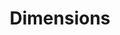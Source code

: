 ---
layout: default
bigquery: https://console.cloud.google.com/bigquery?p=covid-19-dimensions-ai&page=table&d=data&t=publications
contributors: Digital Science, https://www.digital-science.com/
cost: Free for personal, non-commercial use.
description: Dimensions contains more than 100 million publications, ranging from
  articles published in scholarly journals, books and book chapters, to preprints
  and conference proceedings. All publications are contextualized with linked data
  sets, funding, publications, patents, clinical trials, and policy documents. You
  can also view associated categories, funders, institutions, and researcher profiles.
documentation: https://docs.dimensions.ai/bigquery/index.html
last_edit: Mon, 04 Apr 2022 19:04:00 GMT
location: https://www.dimensions.ai/products/free/
maintained_by: Digital Science, https://www.digital-science.com/
schema_fields: '[''organisation_details'', ''filing_status'', ''embargo_date'', ''start_date'',
  ''funder_org'', ''funding_gbp'', ''date_inserted'', ''open_access_categories'',
  ''associated_grant_ids'', ''granted_year'', ''proceedings_title'', ''category_icrp_cso'',
  ''associated_publication_pmid'', ''pmid'', ''linkout'', ''publisher'', ''resulting_publication_doi'',
  ''research_org_state_codes'', ''research_org_countries'', ''end_date'', ''funder_countries'',
  ''year'', ''volume'', ''research_org_state_names'', ''funder_org_state_codes'',
  ''acronyms'', ''assignee_countries'', ''gender'', ''assignee_orgs'', ''application_number'',
  ''priority_year'', ''date_modified'', ''registry'', ''acknowledgements'', ''citations'',
  ''category_rcdc'', ''types'', ''address'', ''expiration_year'', ''funder_org_countries'',
  ''id'', ''abstract'', ''open_access_categories_v2'', ''patent_ids'', ''interventions'',
  ''researcher_ids'', ''funding_cad'', ''category_sdg'', ''reference_ids'', ''end_year'',
  ''brief_title'', ''current_assignee_countries'', ''eisbn'', ''funding_eur'', ''ipcr'',
  ''funding_amount'', ''funding_chf'', ''cited_by_ids'', ''pmcid'', ''date'', ''foa_number'',
  ''isbn'', ''research_org_country_names'', ''concepts'', ''repository_name'', ''subtitles'',
  ''associated_publication_doi'', ''authors'', ''current_assignee'', ''date_imported_gbq'',
  ''type'', ''status'', ''investigators'', ''funding_jpy'', ''funding_details'', ''associated_publication_id'',
  ''priority_date'', ''conference'', ''title'', ''language'', ''kind'', ''inventor_names'',
  ''relationships'', ''description'', ''categories'', ''funding_cny'', ''original_assignee'',
  ''category_for'', ''original_assignee_countries'', ''supporting_grant_ids'', ''legal_events'',
  ''original_title'', ''active_years'', ''citation_string'', ''aliases'', ''funding_usd'',
  ''conditions'', ''altmetrics'', ''associated_publication_arxiv_id'', ''category_bra'',
  ''granted_date'', ''legal_status'', ''wikipedia_url'', ''family_members_ids'', ''date_online'',
  ''metrics'', ''book_series_title'', ''funding_aud'', ''established'', ''acronym'',
  ''research_org_cities'', ''editors'', ''journal_lists'', ''filing_date'', ''journal'',
  ''mesh_headings'', ''arxiv_id'', ''jurisdiction'', ''category_hra'', ''current_assignee_orgs'',
  ''funding_nzd'', ''family_id'', ''labels'', ''date_print'', ''resulting_publication_ids'',
  ''filing_year'', ''clinical_trial_ids'', ''citations_count'', ''funder_orgs'', ''publication_ids'',
  ''name'', ''publication_year'', ''created_date'', ''email_address'', ''external_ids'',
  ''expiration_date'', ''parent_id'', ''issue'', ''source_id'', ''date_normal'', ''family_count'',
  ''research_orgs'', ''repository_url'', ''cpc'', ''mesh_terms'', ''funder_org_cities'',
  ''links'', ''category_hrcs_hc'', ''license'', ''doi'', ''category_uoa'', ''start_year'',
  ''funding_currency'', ''pages'', ''book_title'', ''research_org_city_names'', ''grant_number'',
  ''original_abstract'', ''repository_id'', ''original_assignee_orgs'', ''funder_org_acronyms'',
  ''phase'', ''category_hrcs_rac'', ''publication_date'', ''category_icrp_ct'']'
shortname: dimensions
tags:
- scholarly literature
- patents
- funding
- clinical trials
- academic profiles
terms_of_use: 'Use of both the Dimensions COVID-19 dataset and full Dimensions dataset
  are subject to the Dimensions Terms of use: https://www.dimensions.ai/policies-terms-legal '
title: Dimensions
uuid: dcff88bd-fe6b-4fdb-8159-809bf9d7bc1c
---